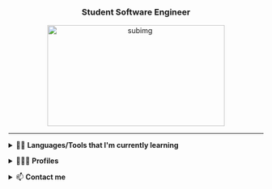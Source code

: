 <h3 align="center">Student Software Engineer</h3>
<p align="center" dir="auto">
<img src="https://media.tenor.com/GfSX-u7VGM4AAAAC/coding.gif" alt="subimg" width="350" height="200"">
</a></p>
<hr></hr>
<p align="left">
<details>
<summary>
👨‍🎓 <b>Languages/Tools that I'm currently learning</b>
</summary></p>
<p align="center">
<b>Java | HTML | CSS | PHP | MySQL</b>
</details> 
<p align="left">
<details>
<summary>
🙋🏻‍♂️ <b>Profiles</b>
</summary>
</p>
<p align="center" dir="auto">
<a href="https://leetcode.com/kszwed/" target="blank" rel="nofollow"> <b>Leetcode</b></a><br>
</details>
</p>
<p align="left">
<details>
<summary>
📫 <b>Contact me</b>
</summary>
</p>
<p align="center">
<b>Email:</b> kacperszwed@protonmail.com<br>
<b>Discord:</b> szwed51
</details>
</p>
